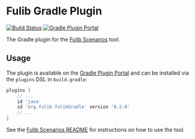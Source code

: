 # Fulib Gradle Plugin

[![Build Status](https://travis-ci.org/fujaba/fulibGradle.svg?branch=master)](https://travis-ci.org/fujaba/fulibGradle)
[![Gradle Plugin Portal](https://img.shields.io/maven-metadata/v/https/plugins.gradle.org/m2/org/fulib/fulibGradle/org.fulib.fulibGradle.gradle.plugin/maven-metadata.xml.svg?colorB=blue&label=Gradle%20Plugin%20Portal)](https://plugins.gradle.org/plugin/org.fulib.fulibGradle)

The Gradle plugin for the [Fulib Scenarios](https://github.com/fujaba/fulibScenarios) tool.

## Usage

The plugin is available on the [Gradle Plugin Portal](https://plugins.gradle.org/plugin/org.fulib.fulibGradle)
and can be installed via the `plugins` DSL in `build.gradle`:

```groovy
plugins {
	// ...
	id 'java'
	id 'org.fulib.fulibGradle' version '0.2.0'
	// ...
}
```

See the [Fulib Scenarios README](https://github.com/fujaba/fulibScenarios/blob/master/README.md)
for instructions on how to use the tool.
